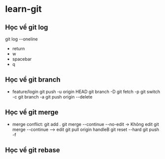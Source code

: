 # learn-git

## Học về git log
git log --oneline
- return
- w
- spacebar
- q

## Học về git branch
- feature/login
git push -u origin HEAD
git branch -D
git fetch -p
git switch -c
git branch -a
git push origin --delete

## Học về git merge
- merge conflict:
git add .
git merge --continue --no-edit -> Không edit
git merge --continue --> edit
git pull origin handleB
git reset --hard <Hash ID>
git push -f

## Học về git rebase
